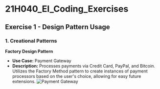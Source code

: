 # 21H040_EI_Coding_Exercises

## Exercise 1 - Design Pattern Usage

### 1. Creational Patterns

**Factory Design Pattern**
- **Use Case:** Payment Gateway
- **Description:** Processes payments via Credit Card, PayPal, and Bitcoin. Utilizes the Factory Method pattern to create instances of payment processors based on the user's choice, allowing for easy future extensions.
![Payment Gateway](./images/factorypng)
